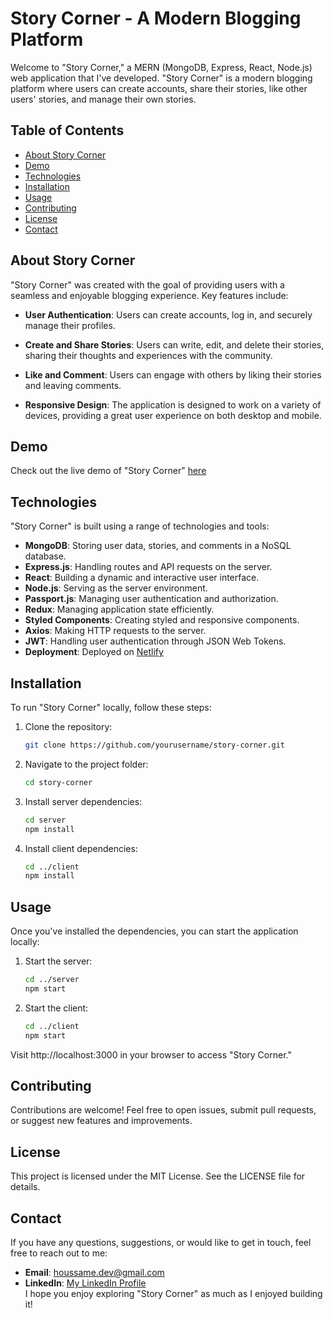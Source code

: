 # Story Corner - A Modern Blogging Platform

Welcome to "Story Corner," a MERN (MongoDB, Express, React, Node.js) web application that I've developed. "Story Corner" is a modern blogging platform where users can create accounts, share their stories, like other users' stories, and manage their own stories.


## Table of Contents

- [About Story Corner](#about-story-corner)
- [Demo](#demo)
- [Technologies](#technologies)
- [Installation](#installation)
- [Usage](#usage)
- [Contributing](#contributing)
- [License](#license)
- [Contact](#contact)

## About Story Corner

"Story Corner" was created with the goal of providing users with a seamless and enjoyable blogging experience. Key features include:

- **User Authentication**: Users can create accounts, log in, and securely manage their profiles.

- **Create and Share Stories**: Users can write, edit, and delete their stories, sharing their thoughts and experiences with the community.

- **Like and Comment**: Users can engage with others by liking their stories and leaving comments.

- **Responsive Design**: The application is designed to work on a variety of devices, providing a great user experience on both desktop and mobile.

## Demo

Check out the live demo of "Story Corner" [here](https://storycorner.netlify.app/)

## Technologies

"Story Corner" is built using a range of technologies and tools:

- **MongoDB**: Storing user data, stories, and comments in a NoSQL database.
- **Express.js**: Handling routes and API requests on the server.
- **React**: Building a dynamic and interactive user interface.
- **Node.js**: Serving as the server environment.
- **Passport.js**: Managing user authentication and authorization.
- **Redux**: Managing application state efficiently.
- **Styled Components**: Creating styled and responsive components.
- **Axios**: Making HTTP requests to the server.
- **JWT**: Handling user authentication through JSON Web Tokens.
- **Deployment**: Deployed on [Netlify](https://app.netlify.com/sites/storycorner/overview)

## Installation

To run "Story Corner" locally, follow these steps:

1. Clone the repository:

   ```bash
   git clone https://github.com/yourusername/story-corner.git

2. Navigate to the project folder:

   ```bash
   cd story-corner

3. Install server dependencies:

   ```bash
   cd server
   npm install

4. Install client dependencies:

   ```bash
   cd ../client
   npm install

## Usage

Once you've installed the dependencies, you can start the application locally:

1. Start the server:

   ```bash
   cd ../server
   npm start

2. Start the client:
   
   ```bash
   cd ../client
   npm start

Visit http://localhost:3000 in your browser to access "Story Corner."


## Contributing

Contributions are welcome! Feel free to open issues, submit pull requests, or suggest new features and improvements.

## License

This project is licensed under the MIT License. See the LICENSE file for details.

## Contact

If you have any questions, suggestions, or would like to get in touch, feel free to reach out to me:

- **Email**: houssame.dev@gmail.com
- **LinkedIn**: [My LinkedIn Profile](https://www.linkedin.com/in/houssame-dev/) <br/>
I hope you enjoy exploring "Story Corner" as much as I enjoyed building it!
   
